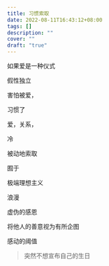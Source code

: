 ```yaml
---
title: 习惯索取
date: 2022-08-11T16:43:12+08:00
tags: []
description: ""
cover: ""
draft: "true"
---
```


如果爱是一种仪式

假性独立

害怕被爱，

习惯了

爱，关系， 

冷

被动地索取

囿于

极端理想主义

浪漫

虚伪的感恩

将他人的善意视为有所企图

感动的阈值


> 突然不想宣布自己的生日


